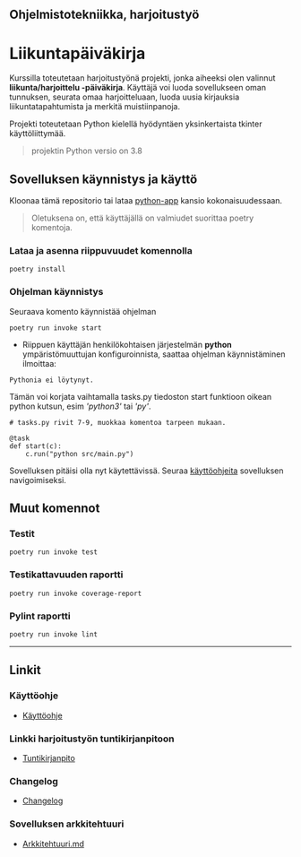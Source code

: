 ## Ohjelmistotekniikka, harjoitustyö 

# Liikuntapäiväkirja
Kurssilla toteutetaan harjoitustyönä projekti, jonka aiheeksi olen valinnut **liikunta/harjoittelu -päiväkirja**. 
Käyttäjä voi luoda sovellukseen oman tunnuksen, seurata omaa harjoitteluaan, luoda uusia kirjauksia liikuntatapahtumista ja merkitä muistiinpanoja.

Projekti toteutetaan Python kielellä hyödyntäen yksinkertaista tkinter käyttöliittymää.
> projektin Python versio on 3.8

## Sovelluksen käynnistys ja käyttö

Kloonaa tämä repositorio tai lataa [python-app](python-app) kansio kokonaisuudessaan.
> Oletuksena on, että käyttäjällä on valmiudet suorittaa poetry komentoja.

### Lataa ja asenna riippuvuudet komennolla 
```
poetry install
```

### Ohjelman käynnistys
Seuraava komento käynnistää ohjelman
```
poetry run invoke start 
```
- Riippuen käyttäjän henkilökohtaisen järjestelmän **python** ympäristömuuttujan konfiguroinnista, saattaa ohjelman käynnistäminen ilmoittaa:

```
Pythonia ei löytynyt.
```
Tämän voi korjata vaihtamalla tasks.py tiedoston start funktioon oikean python kutsun, esim *'python3'* tai *'py'*.
```
# tasks.py rivit 7-9, muokkaa komentoa tarpeen mukaan.

@task
def start(c):
    c.run("python src/main.py") 
```

Sovelluksen pitäisi olla nyt käytettävissä. Seuraa [käyttöohjeita](python-app/dokumentaatio/käyttöohje.md) sovelluksen navigoimiseksi.

## Muut komennot
### Testit
```
poetry run invoke test 
```
### Testikattavuuden raportti
```
poetry run invoke coverage-report
```
### Pylint raportti
```
poetry run invoke lint
```
---
## Linkit

### Käyttöohje
- [Käyttöohje](python-app/dokumentaatio/käyttöohje.md) 

### Linkki harjoitustyön tuntikirjanpitoon
- [Tuntikirjanpito](python-app/dokumentaatio/Tuntikirjanpito.md)

### Changelog
- [Changelog](python-app/dokumentaatio/changelog.md)

### Sovelluksen arkkitehtuuri
- [Arkkitehtuuri.md](python-app/dokumentaatio/arkkitehtuuri.md)

